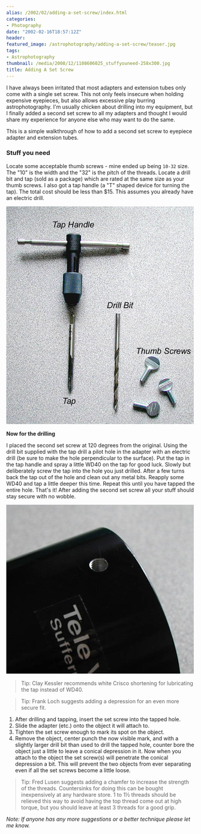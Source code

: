```yaml
---
alias: /2002/02/adding-a-set-screw/index.html
categories:
- Photography
date: "2002-02-16T18:57:12Z"
header:
featured_image: /astrophotography/adding-a-set-screw/teaser.jpg
tags:
- Astrophotography
thumbnail: /media/2008/12/1108606025_stuffyouneed-258x300.jpg
title: Adding A Set Screw
---
```

I have always been irritated that most adapters and extension tubes only come with a single set screw. This not only feels insecure when holding expensive eyepieces, but also allows excessive play burring astrophotography. I'm usually chicken about drilling into my equipment, but I finally added a second set screw to all my adapters and thought I would share my experience for anyone else who may want to do the same.

This is a simple walkthrough of how to add a second set screw to eyepiece adapter and extension tubes.

### Stuff you need
Locate some acceptable thumb screws - mine ended up being `10-32` size. The "10" is the width and the "32" is the pitch of the threads. Locate a drill bit and tap (sold as a package) which are rated at the same size as your thumb screws. I also got a tap handle (a "T" shaped device for turning the tap). The total cost should be less than $15. This assumes you already have an electric drill.

![](1108606025_stuffyouneed.jpg)

**Now for the drilling**

I placed the second set screw at 120 degrees from the original. Using the drill bit supplied with the tap drill a pilot hole in the adapter with an electric drill (be sure to make the hole perpendicular to the surface). Put the tap in the tap handle and spray a little WD40 on the tap for good luck. Slowly but deliberately screw the tap into the hole you just drilled. After a few turns back the tap out of the hole and clean out any metal bits. Reapply some WD40 and tap a little deeper this time. Repeat this until you have tapped the entire hole. That's it! After adding the second set screw all your stuff should stay secure with no wobble.

![](1108606108_nicelittlehole.jpg)

> Tip: Clay Kessler recommends white Crisco shortening for lubricating the tap instead of WD40.

> Tip: Frank Loch suggests adding a depression for an even more secure fit.

1. After drilling and tapping, insert the set screw into the tapped hole.
1. Slide the adapter (etc.) onto the object it will attach to.
1. Tighten the set screw enough to mark its spot on the object.
1. Remove the object, center punch the now visible mark, and with a slightly larger drill bit than used to drill the tapped hole, counter bore the object just a little to leave a conical depression in it. Now when you attach to the object the set screw(s) will penetrate the conical depression a bit. This will prevent the two objects from ever separating even if all the set screws become a little loose.

> Tip: Fred Lusen suggests adding a chamfer to increase the strength of the threads. Countersinks for doing this can be bought inexpensively at any hardware store. 1 to 1&frac12; threads should be relieved this way to avoid having the top thread come out at high torque, but you should leave at least 3 threads for a good grip.

*Note: If anyone has any more suggestions or a better technique please let me know.*


